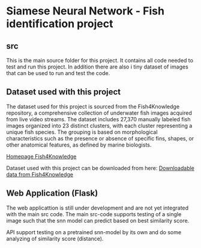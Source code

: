 # Siamese Neural Network - Fish identification project

## src

This is the main source folder for this project. It contains all code needed to test and run this project. In addition there are also i tiny dataset of images that can be used to run and test the code.

## Dataset used with this project

The dataset used for this project is sourced from the Fish4Knowledge repository, a comprehensive collection of underwater fish images acquired from live video streams. The dataset includes 27,370 manually labeled fish images organized into 23 distinct clusters, with each cluster representing a unique fish species. The grouping is based on morphological characteristics such as the presence or absence of specific fins, shapes, or other anatomical features, as defined by marine biologists.

[Homepage Fish4Knowledge](https://homepages.inf.ed.ac.uk/rbf/Fish4Knowledge/)

Dataset used with this project can be downloaded from here: [Downloadable data from Fish4Knowledge](https://homepages.inf.ed.ac.uk/rbf/Fish4Knowledge/GROUNDTRUTH/RECOG/)

## Web Application (Flask)

The web applicattion is still under development and are not yet integrated with the main src code. The main src-code supports testing of a single image such that the snn model can predict based on best similarity score. 

API support testing on a pretrained snn-model by its own and do some analyzing of similarity score (distance).